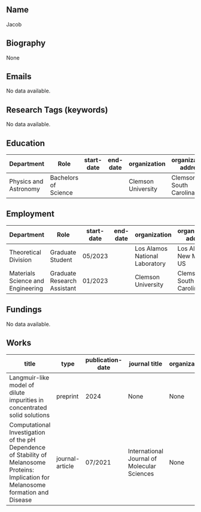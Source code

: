 ## Name

Jacob

## Biography

None

## Emails

No data available.

## Research Tags (keywords)

No data available.

## Education

| Department | Role | start-date | end-date | organization | organization-address | url |
| --- | --- | --- | --- | --- | --- | --- |
| Physics and Astronomy | Bachelors of Science |  |  | Clemson University | Clemson, South Carolina, US | None |

## Employment

| Department | Role | start-date | end-date | organization | organization-address | url |
| --- | --- | --- | --- | --- | --- | --- |
| Theoretical Division | Graduate Student | 05/2023 |  | Los Alamos National Laboratory | Los Alamos, New Mexico, US | None |
| Materials Science and Engineering | Graduate Research Assistant | 01/2023 |  | Clemson University | Clemson, South Carolina, US | None |

## Fundings

No data available.

## Works

| title | type | publication-date | journal title | organization | organization-address | url |
| --- | --- | --- | --- | --- | --- | --- |
| Langmuir-like model of dilute impurities in concentrated solid solutions | preprint | 2024 | None | None |  | https://arxiv.org/abs/2402.07324 |
| Computational Investigation of the pH Dependence of Stability of Melanosome Proteins: Implication for Melanosome formation and Disease | journal-article | 07/2021 | International Journal of Molecular Sciences | None |  | http://dx.doi.org/10.3390/ijms22158273 |

